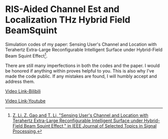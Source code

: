 # RIS-Aided Channel Est and Localization THz Hybrid Field BeamSquint

Simulation codes of my paper: Sensing User's Channel and Location with Terahertz Extra-Large Reconfigurable Intelligent Surface under Hybrid-Field Beam Squint Effect[^1].

There are still many imperfections in both the codes and the paper. I would be honored if anything within proves helpful to you. This is also why I've made the code public. If any mistakes are found, I will humbly accept and address them.

[Video Link-Bilibili](https://www.bilibili.com/video/BV1PF411d7dJ/?share_source=copy_web&vd_source=98bb8db0e776b1ff1147c35a589aa193)

[Video Link-Youtube](https://youtu.be/pw3G6_XKbQA)

[^1]: [Z. Li, Z. Gao and T. Li, "Sensing User's Channel and Location with Terahertz Extra-Large Reconfigurable Intelligent Surface under Hybrid-Field Beam Squint Effect," in IEEE Journal of Selected Topics in Signal Processing.](http://ieeexplore.ieee.org/stamp/stamp.jsp?tp=&arnumber=10130575&isnumber=5418892)

